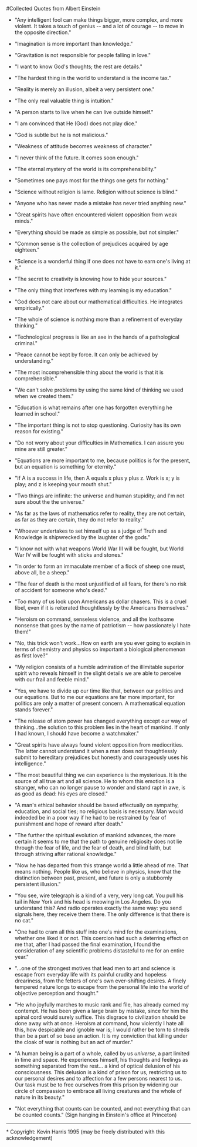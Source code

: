 #Collected Quotes from Albert Einstein

* "Any intelligent fool can make things bigger, more complex, and more violent. It takes a touch of genius -- and a lot of courage -- to move in the opposite direction." 

* "Imagination is more important than knowledge." 

* "Gravitation is not responsible for people falling in love." 

* "I want to know God's thoughts; the rest are details." 

* "The hardest thing in the world to understand is the income tax." 

* "Reality is merely an illusion, albeit a very persistent one." 

* "The only real valuable thing is intuition." 

* "A person starts to live when he can live outside himself."
 
* "I am convinced that He (God) does not play dice." 

* "God is subtle but he is not malicious." 

* "Weakness of attitude becomes weakness of character." 

* "I never think of the future. It comes soon enough." 

* "The eternal mystery of the world is its comprehensibility." 

* "Sometimes one pays most for the things one gets for nothing." 

* "Science without religion is lame. Religion without science is blind." 

* "Anyone who has never made a mistake has never tried anything new." 

* "Great spirits have often encountered violent opposition from weak minds." 

* "Everything should be made as simple as possible, but not simpler." 

* "Common sense is the collection of prejudices acquired by age eighteen." 

* "Science is a wonderful thing if one does not have to earn one's living at it." 

* "The secret to creativity is knowing how to hide your sources." 

* "The only thing that interferes with my learning is my education." 

* "God does not care about our mathematical difficulties. He integrates empirically." 

* "The whole of science is nothing more than a refinement of everyday thinking." 

* "Technological progress is like an axe in the hands of a pathological criminal."
 
* "Peace cannot be kept by force. It can only be achieved by understanding." 

* "The most incomprehensible thing about the world is that it is comprehensible."
 
* "We can't solve problems by using the same kind of thinking we used when we created them." 

* "Education is what remains after one has forgotten everything he learned in school." 

* "The important thing is not to stop questioning. Curiosity has its own reason for existing."
 
* "Do not worry about your difficulties in Mathematics. I can assure you mine are still greater." 

* "Equations are more important to me, because politics is for the present, but an equation is something for eternity." 

* "If A is a success in life, then A equals x plus y plus z. Work is x; y is play; and z is keeping your mouth shut." 

* "Two things are infinite: the universe and human stupidity; and I'm not sure about the the universe." 

* "As far as the laws of mathematics refer to reality, they are not certain, as far as they are certain, they do not refer to reality." 

* "Whoever undertakes to set himself up as a judge of Truth and Knowledge is shipwrecked by the laughter of the gods." 

* "I know not with what weapons World War III will be fought, but World War IV will be fought with sticks and stones." 

* "In order to form an immaculate member of a flock of sheep one must, above all, be a sheep."
 
* "The fear of death is the most unjustified of all fears, for there's no risk of accident for someone who's dead." 

* "Too many of us look upon Americans as dollar chasers. This is a cruel libel, even if it is reiterated thoughtlessly by the Americans themselves." 

* "Heroism on command, senseless violence, and all the loathsome nonsense that goes by the name of patriotism -- how passionately I hate them!" 

* "No, this trick won't work...How on earth are you ever going to explain in terms of chemistry and physics so important a biological phenomenon as first love?" 

* "My religion consists of a humble admiration of the illimitable superior spirit who reveals himself in the slight details we are able to perceive with our frail and feeble mind." 

* "Yes, we have to divide up our time like that, between our politics and our equations. But to me our equations are far more important, for politics are only a matter of present concern. A mathematical equation stands forever." 

* "The release of atom power has changed everything except our way of thinking...the solution to this problem lies in the heart of mankind. If only I had known, I should have become a watchmaker." 

* "Great spirits have always found violent opposition from mediocrities. The latter cannot understand it when a man does not thoughtlessly submit to hereditary prejudices but honestly and courageously uses his intelligence."
 
* "The most beautiful thing we can experience is the mysterious. It is the source of all true art and all science. He to whom this emotion is a stranger, who can no longer pause to wonder and stand rapt in awe, is as good as dead: his eyes are closed." 

* "A man's ethical behavior should be based effectually on sympathy, education, and social ties; no religious basis is necessary. Man would indeeded be in a poor way if he had to be restrained by fear of punishment and hope of reward after death." 

* "The further the spiritual evolution of mankind advances, the more certain it seems to me that the path to genuine religiosity does not lie through the fear of life, and the fear of death, and blind faith, but through striving after rational knowledge." 

* "Now he has departed from this strange world a little ahead of me. That means nothing. People like us, who believe in physics, know that the distinction between past, present, and future is only a stubbornly persistent illusion." 

* "You see, wire telegraph is a kind of a very, very long cat. You pull his tail in New York and his head is meowing in Los Angeles. Do you understand this? And radio operates exactly the same way: you send signals here, they receive them there. The only difference is that there is no cat." 

* "One had to cram all this stuff into one's mind for the examinations, whether one liked it or not. This coercion had such a deterring effect on me that, after I had passed the final examination, I found the consideration of any scientific problems distasteful to me for an entire year." 

* "...one of the strongest motives that lead men to art and science is escape from everyday life with its painful crudity and hopeless dreariness, from the fetters of one's own ever-shifting desires. A finely tempered nature longs to escape from the personal life into the world of objective perception and thought." 

* "He who joyfully marches to music rank and file, has already earned my contempt. He has been given a large brain by mistake, since for him the spinal cord would surely suffice. This disgrace to civilization should be done away with at once. Heroism at command, how violently I hate all this, how despicable and ignoble war is; I would rather be torn to shreds than be a part of so base an action. It is my conviction that killing under the cloak of war is nothing but an act of murder." 

* "A human being is a part of a whole, called by us _universe_, a part limited in time and space. He experiences himself, his thoughts and feelings as something separated from the rest... a kind of optical delusion of his consciousness. This delusion is a kind of prison for us, restricting us to our personal desires and to affection for a few persons nearest to us. Our task must be to free ourselves from this prison by widening our circle of compassion to embrace all living creatures and the whole of nature in its beauty." 

* "Not everything that counts can be counted, and not everything that can be counted counts." (Sign hanging in Einstein's office at Princeton) 


<hr>
* Copyright: Kevin Harris 1995 (may be freely distributed with this acknowledgement)